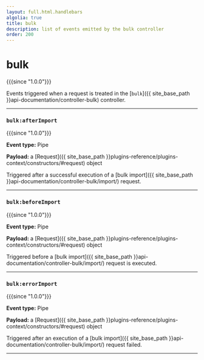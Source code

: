 ```yaml
---
layout: full.html.handlebars
algolia: true
title: bulk
description: list of events emitted by the bulk controller
order: 200
---
```


# bulk

{{{since "1.0.0"}}}

Events triggered when a request is treated in the [`bulk`]({{ site_base_path }}api-documentation/controller-bulk) controller.

---

### `bulk:afterImport`

{{{since "1.0.0"}}}

**Event type:** Pipe

**Payload:** a [Request]({{ site_base_path }}plugins-reference/plugins-context/constructors/#request) object

Triggered after a successful execution of a [bulk import]({{ site_base_path }}api-documentation/controller-bulk/import/) request.

---

### `bulk:beforeImport`

{{{since "1.0.0"}}}

**Event type:** Pipe

**Payload:** a [Request]({{ site_base_path }}plugins-reference/plugins-context/constructors/#request) object

Triggered before a [bulk import]({{ site_base_path }}api-documentation/controller-bulk/import/) request is executed.

---

### `bulk:errorImport`

{{{since "1.0.0"}}}

**Event type:** Pipe

**Payload:** a [Request]({{ site_base_path }}plugins-reference/plugins-context/constructors/#request) object

Triggered after an execution of a [bulk import]({{ site_base_path }}api-documentation/controller-bulk/import/) request failed.

---
